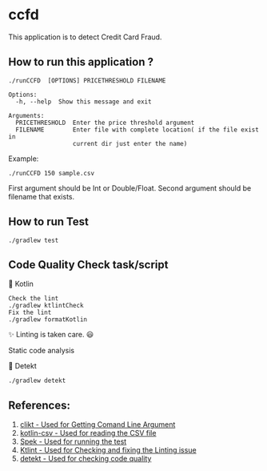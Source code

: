 # ccfd
This application is to detect Credit Card Fraud. 

## How to run this application ?
```$xslt
./runCCFD  [OPTIONS] PRICETHRESHOLD FILENAME

Options:
  -h, --help  Show this message and exit

Arguments:
  PRICETHRESHOLD  Enter the price threshold argument
  FILENAME        Enter file with complete location( if the file exist in
                  current dir just enter the name)

```
Example:
```$xslt
./runCCFD 150 sample.csv
```
First argument should be Int or Double/Float.
Second argument should be filename that exists.

## How to run Test
```$xslt
./gradlew test 
```

## Code Quality Check task/script
:star2: Kotlin
```$xslt
Check the lint
./gradlew ktlintCheck
Fix the lint
./gradlew formatKotlin
```
:sparkles: Linting is taken care. :smiley:

Static code analysis

:dizzy: Detekt
```$xslt
./gradlew detekt
```

## References:
1. [clikt - Used for Getting Comand Line Argument](https://ajalt.github.io/clikt/) 
2. [kotlin-csv - Used for reading the CSV file](https://github.com/doyaaaaaken/kotlin-csv)
2. [Spek - Used for running the test](https://www.spekframework.org/migration/)
3. [Ktlint - Used for Checking and fixing the Linting issue](https://github.com/pinterest/ktlint)
4. [detekt - Used for checking code quality](https://github.com/detekt/detekt)


